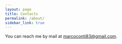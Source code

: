```yaml
---
layout: page
title: Contacts
permalink: /about/
sidebar_link: true
---
```


You can reach me by mail at [marcoconti83@gmail.com](mailto:marcoconti83@gmail.com).

